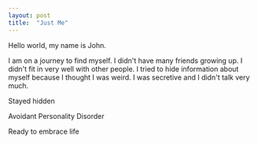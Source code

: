 ```yaml
---
layout: post
title:  "Just Me"
---
```

Hello world, my name is John.

I am on a journey to find myself. I didn't have many friends growing up. 
I didn't fit in very well with other people. I tried to hide information 
about myself because I thought I was weird. I was secretive and I didn't 
talk very much.

Stayed hidden

Avoidant Personality Disorder

Ready to embrace life

